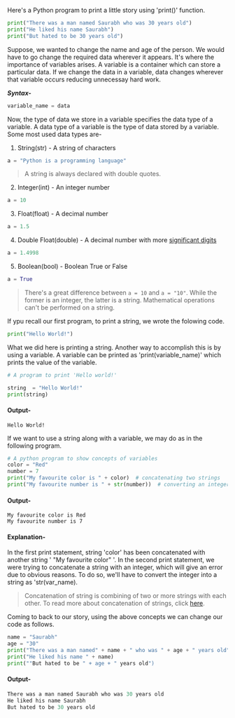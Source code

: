 Here's a Python program to print a little story using 'print()' function.

```python
print("There was a man named Saurabh who was 30 years old")
print("He liked his name Saurabh")
print("But hated to be 30 years old")
```

Suppose, we wanted to change the name and age of the person. We would have to go change the required data wherever it appears. It's where the importance of variables arises. A variable is a container which can store a particular data. If we change the data in a variable, data changes wherever that variable occurs reducing unnecessay hard work.

***Syntax-***

```python
variable_name = data
```
Now, the type of data we store in a variable specifies the data type of a variable. A data type of a variable is the type of data stored by a variable. Some most used data types are-

1) String(str) - A string of characters

```python
a = "Python is a programming language"
```
> A string is always declared with double quotes.

2) Integer(int) - An integer number

```python
a = 10
```

3) Float(float) - A decimal number

```python
a = 1.5
```
4) Double Float(double) - A decimal number with more [significant digits](https://en.wikipedia.org/wiki/Significant_figures)

```python
a = 1.4998
```

5) Boolean(bool) - Boolean True or False

```python
a = True
```
> There's a great difference between `a = 10` and `a = "10"`. While the former is an integer, the latter is a string. Mathematical operations can't be performed on a string.

If ypu recall our first program, to print a string, we wrote the folowing code.

```python
print("Hello World!")
```
What we did here is printing a string. Another way to accomplish this is by using a variable. A variable can be printed as 'print(variable_name)' which prints the value of the variable.

```python
# A program to print 'Hello world!'

string  = "Hello World!"
print(string)
```

#### Output-

```
Hello World!
```

If we want to use a string along with a variable, we may do as in the following program.

```python
# A python program to show concepts of variables
color = "Red"
number = 7
print("My favourite color is " + color)  # concatenating two strings
print("My favourite number is " + str(number))  # converting an integer into a string to concatenate

```

#### Output-

```
My favourite color is Red
My favourite number is 7
```
#### Explanation-
In the first print statement, string 'color' has been concatenated with another string ' "My favourite color" '. In the second print statement, we were trying to concatenate a string with an integer, which will give an error due to obvious reasons. To do so, we'll have to convert the integer into a string as 'str(var_name).

> Concatenation of string is combining of two or more strings with each other. To read more about concatenation of strings, click [here](https://en.wikipedia.org/wiki/Concatenation).

Coming to back to our story, using the above concepts we can change our code as follows.

```python
name = "Saurabh"
age = "30"
print("There was a man named" + name + " who was " + age + " years old")
print("He liked his name " + name)
print(""But hated to be " + age + " years old")
```
#### Output-

```python
There was a man named Saurabh who was 30 years old
He liked his name Saurabh
But hated to be 30 years old
```

